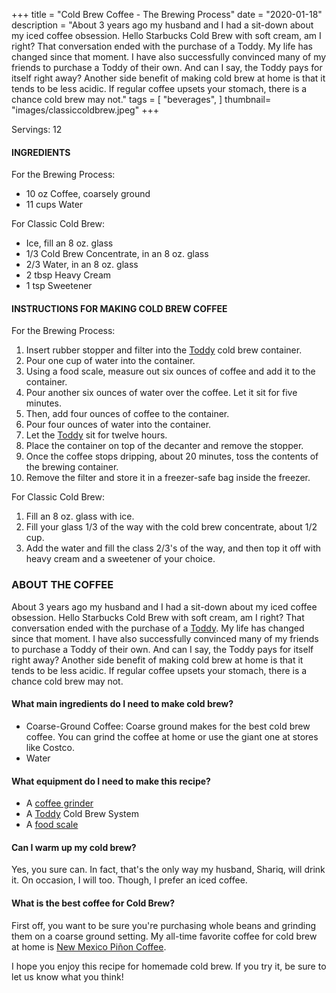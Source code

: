 +++
title = "Cold Brew Coffee - The Brewing Process"
date = "2020-01-18"
description = "About 3 years ago my husband and I had a sit-down about my iced coffee obsession. Hello Starbucks Cold Brew with soft cream, am I right? That conversation ended with the purchase of a Toddy. My life has changed since that moment. I have also successfully convinced many of my friends to purchase a Toddy of their own. And can I say, the Toddy pays for itself right away? Another side benefit of making cold brew at home is that it tends to be less acidic. If regular coffee upsets your stomach, there is a chance cold brew may not."
tags = [
    "beverages",
]
thumbnail= "images/classiccoldbrew.jpeg"
+++

Servings: 12 <!--more-->

#### INGREDIENTS

For the Brewing Process: 

* 10 oz Coffee, coarsely ground
* 11 cups Water 

For Classic Cold Brew: 

* Ice, fill an 8 oz. glass 
* 1/3 Cold Brew Concentrate, in an 8 oz. glass
* 2/3 Water, in an 8 oz. glass
* 2 tbsp Heavy Cream 
* 1 tsp Sweetener 

#### INSTRUCTIONS FOR MAKING COLD BREW COFFEE

For the Brewing Process: 

1. Insert rubber stopper and filter into the [Toddy](https://amzn.to/3CMQ03P) cold brew container. 
2. Pour one cup of water into the container.
3. Using a food scale, measure out six ounces of coffee and add it to the container.
4. Pour another six ounces of water over the coffee. Let it sit for five minutes.
5. Then, add four ounces of coffee to the container.
6. Pour four ounces of water into the container.
7. Let the [Toddy](https://amzn.to/3CMQ03P) sit for twelve hours. 
8. Place the container on top of the decanter and remove the stopper.
9. Once the coffee stops dripping, about 20 minutes, toss the contents of the brewing container.
10. Remove the filter and store it in a freezer-safe bag inside the freezer.  

For Classic Cold Brew: 

1. Fill an 8 oz. glass with ice.
2. Fill your glass 1/3 of the way with the cold brew concentrate, about 1/2 cup.  
3. Add the water and fill the class 2/3's of the way, and then top it off with heavy cream and a sweetener of your choice. 

### ABOUT THE COFFEE

About 3 years ago my husband and I had a sit-down about my iced coffee obsession. Hello Starbucks Cold Brew with soft cream, am I right? That conversation ended with the purchase of a [Toddy](https://amzn.to/3CMQ03P). My life has changed since that moment. I have also successfully convinced many of my friends to purchase a Toddy of their own. And can I say, the Toddy pays for itself right away? Another side benefit of making cold brew at home is that it tends to be less acidic. If regular coffee upsets your stomach, there is a chance cold brew may not.

#### What main ingredients do I need to make cold brew?

* Coarse-Ground Coffee: Coarse ground makes for the best cold brew coffee. You can grind the coffee at home or use the giant one at stores like Costco. 
* Water 

#### What equipment do I need to make this recipe?

* A [coffee grinder](https://amzn.to/2XU1KSU)
* A [Toddy](https://amzn.to/3CMQ03P) Cold Brew System
* A [food scale](https://amzn.to/3lYgWXP)

#### Can I warm up my cold brew? 

Yes, you sure can. In fact, that's the only way my husband, Shariq, will drink it. On occasion, I will too. Though, I prefer an iced coffee. 

#### What is the best coffee for Cold Brew? 

First off, you want to be sure you're purchasing whole beans and grinding them on a coarse ground setting. My all-time favorite coffee for cold brew at home is [New Mexico Piñon Coffee](https://amzn.to/3CRCiwz).  

I hope you enjoy this recipe for homemade cold brew. If you try it, be sure to let us know what you think!

